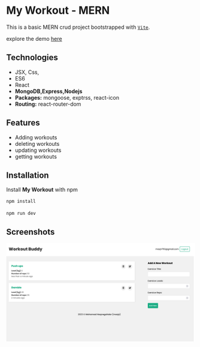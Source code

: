 # My Workout - MERN

This is a basic MERN crud project bootstrapped with [`Vite`](https://vitejs.dev/).

explore the demo [here](https://maxjn-my-workout.vercel.app/)

## Technologies

- JSX, Css,
- ES6
- React
- **MongoDB,Express,Nodejs**
- **Packages:** mongoose, exptrss, react-icon
- **Routing:** react-router-dom

## Features

- Adding workouts
- deleting workouts
- updating workouts
- getting workouts

## Installation

Install **My Workout** with npm

```shell
npm install

npm run dev
```

## Screenshots

![Cover](./frontend/public/cover.png)
